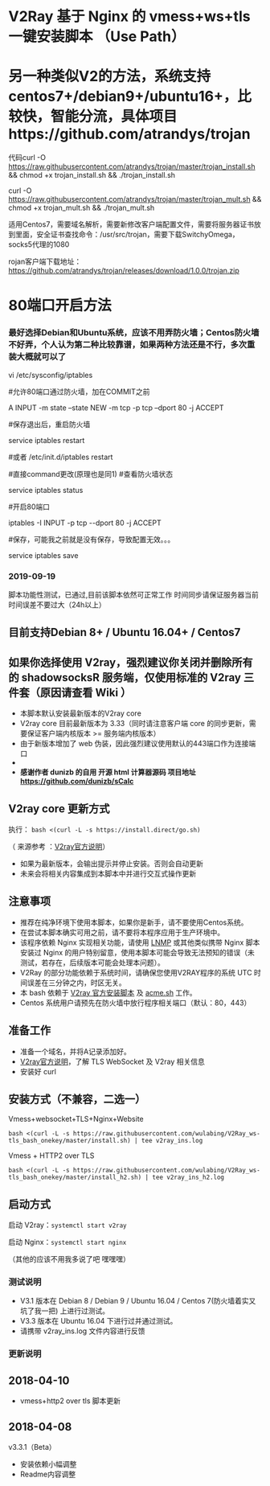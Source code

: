 # V2Ray 基于 Nginx 的 vmess+ws+tls 一键安装脚本 （Use Path）
# 另一种类似V2的方法，系统支持centos7+/debian9+/ubuntu16+，比较快，智能分流，具体项目https://github.com/atrandys/trojan

代码curl -O https://raw.githubusercontent.com/atrandys/trojan/master/trojan_install.sh && chmod +x trojan_install.sh && ./trojan_install.sh

curl -O https://raw.githubusercontent.com/atrandys/trojan/master/trojan_mult.sh && chmod +x trojan_mult.sh && ./trojan_mult.sh

适用Centos7，需要域名解析，需要新修改客户端配置文件，需要将服务器证书放到里面，安全证书查找命令：/usr/src/trojan，需要下载SwitchyOmega，socks5代理的1080

rojan客户端下载地址：https://github.com/atrandys/trojan/releases/download/1.0.0/trojan.zip

# 80端口开启方法

### 最好选择Debian和Ubuntu系统，应该不用弄防火墙；Centos防火墙不好弄，个人认为第二种比较靠谱，如果两种方法还是不行，多次重装大概就可以了

vi /etc/sysconfig/iptables

#允许80端口通过防火墙，加在COMMIT之前

A INPUT -m state –state NEW -m tcp -p tcp –dport 80 -j ACCEPT

#保存退出后，重启防火墙

service iptables restart

#或者 /etc/init.d/iptables restart

#直接command更改(原理也是同1)
#查看防火墙状态

service iptables status

#开启80端口

iptables -I INPUT -p tcp --dport 80 -j ACCEPT 

#保存，可能我之前就是没有保存，导致配置无效。。。

service iptables save 
### 2019-09-19
脚本功能性测试，已通过,目前该脚本依然可正常工作
时间同步请保证服务器当前时间误差不要过大（24h以上）

## 目前支持Debian 8+ / Ubuntu 16.04+ / Centos7
## 如果你选择使用 V2ray，强烈建议你关闭并删除所有的 shadowsocksR 服务端，仅使用标准的 V2ray 三件套（原因请查看 Wiki ）
* 本脚本默认安装最新版本的V2ray core
* V2ray core 目前最新版本为 3.33（同时请注意客户端 core 的同步更新，需要保证客户端内核版本 >= 服务端内核版本）
* 由于新版本增加了 web 伪装，因此强烈建议使用默认的443端口作为连接端口
* 
* **感谢作者 dunizb 的自用 开源 html 计算器源码 项目地址 https://github.com/dunizb/sCalc**
## V2ray core 更新方式
执行：
`bash <(curl -L -s https://install.direct/go.sh)`

（ 来源参考 ：[V2ray官方说明](https://www.v2ray.com/chapter_00/install.html)）
* 如果为最新版本，会输出提示并停止安装。否则会自动更新
* 未来会将相关内容集成到本脚本中并进行交互式操作更新

## 注意事项
* 推荐在纯净环境下使用本脚本，如果你是新手，请不要使用Centos系统。
* 在尝试本脚本确实可用之前，请不要将本程序应用于生产环境中。
* 该程序依赖 Nginx 实现相关功能，请使用 [LNMP](https://lnmp.org) 或其他类似携带 Nginx 脚本安装过 Nginx 的用户特别留意，使用本脚本可能会导致无法预知的错误（未测试，若存在，后续版本可能会处理本问题）。
* V2Ray 的部分功能依赖于系统时间，请确保您使用V2RAY程序的系统 UTC 时间误差在三分钟之内，时区无关。
* 本 bash 依赖于 [V2ray 官方安装脚本](https://install.direct/go.sh) 及 [acme.sh](https://github.com/Neilpang/acme.sh) 工作。
* Centos 系统用户请预先在防火墙中放行程序相关端口（默认：80，443）
## 准备工作
* 准备一个域名，并将A记录添加好。
* [V2ray官方说明](https://www.v2ray.com/)，了解 TLS WebSocket 及 V2ray 相关信息
* 安装好 curl
## 安装方式（不兼容，二选一）
Vmess+websocket+TLS+Nginx+Website
```
bash <(curl -L -s https://raw.githubusercontent.com/wulabing/V2Ray_ws-tls_bash_onekey/master/install.sh) | tee v2ray_ins.log
```
Vmess + HTTP2 over TLS
```
bash <(curl -L -s https://raw.githubusercontent.com/wulabing/V2Ray_ws-tls_bash_onekey/master/install_h2.sh) | tee v2ray_ins_h2.log
```
## 启动方式

启动 V2ray：`systemctl start v2ray`

启动 Nginx：`systemctl start nginx`

（其他的应该不用我多说了吧 嘿嘿嘿）


### 测试说明
* V3.1 版本在 Debian 8 / Debian 9 / Ubuntu 16.04 / Centos 7(防火墙着实又坑了我一把) 上进行过测试。
* V3.3 版本在 Ubuntu 16.04 下进行过并通过测试。
* 请携带 v2ray_ins.log 文件内容进行反馈
### 更新说明
## 2018-04-10
* vmess+http2 over tls 脚本更新
## 2018-04-08
v3.3.1（Beta）
* 安装依赖小幅调整
* Readme内容调整
